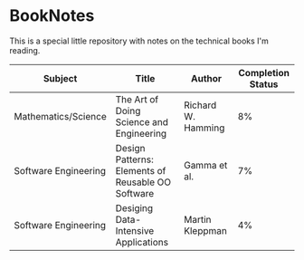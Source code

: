 # BookNotes
This is a special little repository with notes on the technical books I'm reading. 

| Subject              | Title                                            | Author              | Completion Status |
|----------------------|--------------------------------------------------|---------------------|-------------------|
| Mathematics/Science  | The Art of Doing Science and Engineering         | Richard W. Hamming  | 8%                |
| Software Engineering | Design Patterns: Elements of Reusable OO Software| Gamma et al.        | 7%                |
| Software Engineering | Desiging Data-Intensive Applications             | Martin Kleppman     | 4%                |
